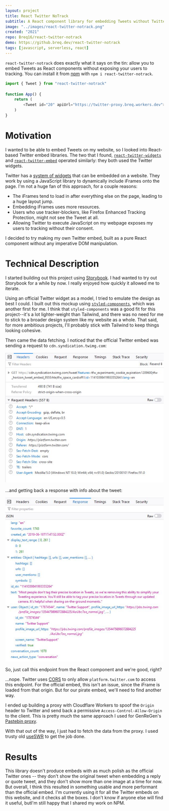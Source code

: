```yaml
---
layout: project
title: React Twitter NoTrack
subtitle: A React component library for embedding Tweets without Twitter's tracking script.
image: "../images/react-twitter-notrack.png"
created: "2021"
repo: Breq16/react-twitter-notrack
demo: https://github.breq.dev/react-twitter-notrack
tags: [javascript, serverless, react]
---
```


<Tweet id="1431392146339377152" />

`react-twitter-notrack` does exactly what it says on the tin: allow you to embed Tweets as React components without exposing your users to tracking. You can install it from [npm](https://www.npmjs.com/package/react-twitter-notrack) with `npm i react-twitter-notrack`.

```js
import { Tweet } from "react-twitter-notrack"

function App() {
    return (
        <Tweet id="20" apiUrl="https://twitter-proxy.breq.workers.dev">
    )
}
```

# Motivation

I wanted to be able to embed Tweets on my website, so I looked into React-based Twitter embed libraries. The two that I found, [`react-twitter-widgets`](https://github.com/andrewsuzuki/react-twitter-widgets) and [`react-twitter-embed`](https://github.com/saurabhnemade/react-twitter-embed) operated similarly: they both used the Twitter widgets.

Twitter has a [system of widgets](https://developer.twitter.com/en/docs/twitter-for-websites/javascript-api/guides/set-up-twitter-for-websites) that can be embedded on a website. They work by using a JavaScript library to dynamically include iFrames onto the page. I'm not a huge fan of this approach, for a couple reasons:

- The iFrames tend to load in after everything else on the page, leading to a huge layout jump.
- Embedding iFrames uses more resources.
- Users who use tracker-blockers, like Firefox Enhanced Tracking Protection, might not see the Tweet at all.
- Allowing Twitter to execute JavaScript on my webpage exposes my users to tracking without their consent.

I decided to try making my own Twitter embed, built as a pure React component without any imperative DOM manipulation.

# Technical Description

I started building out this project using [Storybook](https://storybook.js.org/). I had wanted to try out Storybook for a while by now. I really enjoyed how quickly it allowed me to iterate.

Using an official Twitter widget as a model, I tried to emulate the design as best I could. I built out this mockup using [`styled-components`](https://styled-components.com/), which was another first for me. I think that `styled-components` was a good fit for this project--it's a lot lighter-weight than Tailwind, and there was no need for me to stick to a broader design system like my website as a whole. That said, for more ambitious projects, I'll probably stick with Tailwind to keep things looking cohesive.

Then came the data fetching. I noticed that the official Twitter embed was sending a request to `cdn.syndication.twimg.com`:

![](../images/twitter/network-request.png)

...and getting back a response with info about the tweet:

![](../images/twitter/response.png)

So, just call this endpoint from the React component and we're good, right?

...nope. Twitter uses [CORS](https://developer.mozilla.org/en-US/docs/Web/HTTP/CORS) to only allow `platform.twitter.com` to access this endpoint. For the official embed, this isn't an issue, since the iFrame is loaded from that origin. But for our pirate embed, we'll need to find another way.

I ended up building a proxy with Cloudflare Workers to spoof the `Origin` header to Twitter and send back a permissive `Access-Control-Allow-Origin` to the client. This is pretty much the same approach I used for GenReGen's [Pastebin proxy](/projects/genregen#technical-description).

With that out of the way, I just had to fetch the data from the proxy. I used trusty old [useSWR](https://swr.vercel.app/) to get the job done.

# Results

This library doesn't produce embeds with as much polish as the official Twitter ones -- they don't show the original tweet when embedding a reply or quote tweet, and they don't show more than one image at a time for now. But overall, I think this resulted in something usable and more performant than the official embed. I'm currently using it for all the Twitter embeds on this website, and it checks all the boxes. I don't know if anyone else will find it useful, butI'm still happy that I shared my work on NPM.
